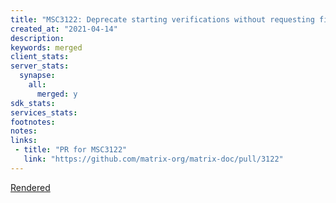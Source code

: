 ```yaml
---
title: "MSC3122: Deprecate starting verifications without requesting first"
created_at: "2021-04-14"
description:
keywords: merged
client_stats:
server_stats:
  synapse:
    all:
      merged: y
sdk_stats:
services_stats:
footnotes:
notes:
links:
 - title: "PR for MSC3122"
   link: "https://github.com/matrix-org/matrix-doc/pull/3122"
---
```

[Rendered](https://github.com/uhoreg/matrix-doc/blob/deprecate_verification_start/proposals/3122-deprecate-starting-verifications-without-request.md)
